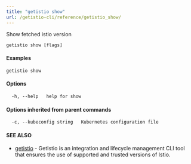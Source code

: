 ```yaml
---
title: "getistio show"
url: /getistio-cli/reference/getistio_show/
---
```


Show fetched istio version

```
getistio show [flags]
```

#### Examples

```
getistio show
```

#### Options

```
  -h, --help   help for show
```

#### Options inherited from parent commands

```
  -c, --kubeconfig string   Kubernetes configuration file
```

#### SEE ALSO

* [getistio](/getistio-cli/reference/getistio/)	 - GetIstio is an integration and lifecycle management CLI tool that ensures the use of supported and trusted versions of Istio.

